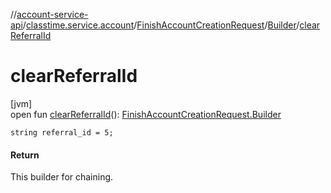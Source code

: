 //[account-service-api](../../../../index.md)/[classtime.service.account](../../index.md)/[FinishAccountCreationRequest](../index.md)/[Builder](index.md)/[clearReferralId](clear-referral-id.md)

# clearReferralId

[jvm]\
open fun [clearReferralId](clear-referral-id.md)(): [FinishAccountCreationRequest.Builder](index.md)

`string referral_id = 5;`

#### Return

This builder for chaining.

